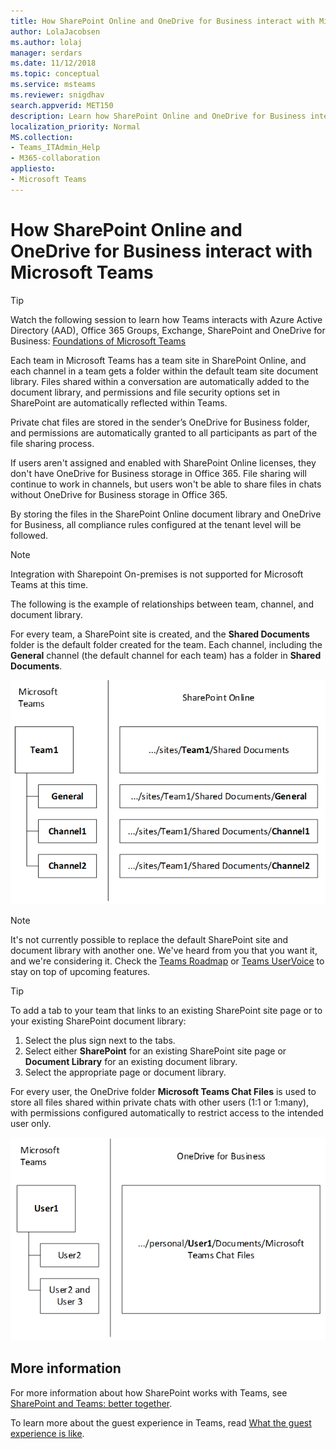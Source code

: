 ```yaml
---
title: How SharePoint Online and OneDrive for Business interact with Microsoft Teams
author: LolaJacobsen
ms.author: lolaj
manager: serdars
ms.date: 11/12/2018
ms.topic: conceptual
ms.service: msteams
ms.reviewer: snigdhav
search.appverid: MET150
description: Learn how SharePoint Online and OneDrive for Business interact with Microsoft Teams such as how private chat files are stored, and the relationship between team, channel, and the document library.
localization_priority: Normal
MS.collection: 
- Teams_ITAdmin_Help
- M365-collaboration
appliesto: 
- Microsoft Teams
---
```


How SharePoint Online and OneDrive for Business interact with Microsoft Teams
=============================================================================

> [!Tip]
> Watch the following session to learn how Teams interacts with Azure Active Directory (AAD), Office 365 Groups, Exchange, SharePoint and OneDrive for Business: [Foundations of Microsoft Teams](https://aka.ms/teams-foundations)

Each team in Microsoft Teams has a team site in SharePoint Online, and each channel in a team gets a folder within the default team site document library. Files shared within a conversation are automatically added to the document library, and permissions and file security options set in SharePoint are automatically reflected within Teams.

Private chat files are stored in the sender’s OneDrive for Business folder, and permissions are automatically granted to all participants as part of the file sharing process.

If users aren't assigned and enabled with SharePoint Online licenses, they don't have OneDrive for Business storage in Office 365. File sharing will continue to work in channels, but users won't be able to share files in chats without OneDrive for Business storage in Office 365.

By storing the files in the SharePoint Online document library and OneDrive for Business, all compliance rules configured at the tenant level will be followed. 

> [!NOTE]
> Integration with Sharepoint On-premises is not supported for Microsoft Teams at this time.

The following is the example of relationships between team, channel, and document library.

For every team, a SharePoint site is created, and the **Shared Documents** folder is the default folder created for the team. Each channel, including the **General** channel (the default channel for each team) has a folder in **Shared Documents**.

![Diagram of Shared Documents folders In SharePoint Online for a team and its channels in Microsoft Teams.](media/Understand_how_SharePoint_Online_and_OneDrive_for_Business_interact_with_Microsoft_Teams_image1.png)

> [!NOTE]
> It's not currently possible to replace the default SharePoint site and document library with another one. We've heard from you that you want it, and we're considering it. Check the [Teams Roadmap](https://aka.ms/teamsroadmap) or [Teams UserVoice](https://aka.ms/TeamsUserVoice) to stay on top of upcoming features.

> [!TIP]
> To add a tab to your team that links to an existing SharePoint site page or to your existing SharePoint document library:
> 1. Select the  plus sign next to the tabs.
> 2. Select either **SharePoint** for an existing SharePoint site page or **Document Library** for an existing document library.
> 3. Select the appropriate page or document library.

For every user, the OneDrive folder **Microsoft Teams Chat Files** is used to store all files shared within private chats with other users (1:1 or 1:many), with permissions configured automatically to restrict access to the intended user only.

![Diagram of the OneDrive folder named Microsoft Teams Chat Files for each user's chats.](media/Understand_how_SharePoint_Online_and_OneDrive_for_Business_interact_with_Microsoft_Teams_image2.png)

More information
----------------

For more information about how SharePoint works with Teams, see [SharePoint and Teams: better together](https://techcommunity.microsoft.com/t5/Microsoft-SharePoint-Blog/SharePoint-and-Teams-Better-Together/ba-p/189593).

To learn more about the guest experience in Teams, read [What the guest experience is like](guest-experience.md).

